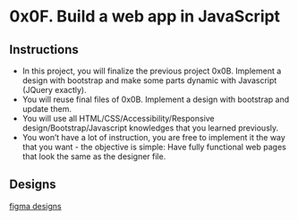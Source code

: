 # 0x0F. Build a web app in JavaScript

## Instructions
- In this project, you will finalize the previous project 0x0B. Implement a design with bootstrap and make some parts dynamic with Javascript (JQuery exactly).
- You will reuse final files of 0x0B. Implement a design with bootstrap and update them.
- You will use all HTML/CSS/Accessibility/Responsive design/Bootstrap/Javascript knowledges that you learned previously.
- You won’t have a lot of instruction, you are free to implement it the way that you want - the objective is simple: Have fully functional web pages that look the same as the designer file.

## Designs
[figma designs](https://holbertonintranet.s3.amazonaws.com/uploads/medias/2020/3/3c71cc99d2fc1c12a3d3.jpg?X-Amz-Algorithm=AWS4-HMAC-SHA256&X-Amz-Credential=AKIARDDGGGOUWMNL5ANN%2F20200908%2Fus-east-1%2Fs3%2Faws4_request&X-Amz-Date=20200908T065859Z&X-Amz-Expires=86400&X-Amz-SignedHeaders=host&X-Amz-Signature=e2931a80745ae1f2d85c6c3685a63356105b84d0112ab22f953f8fe17c4e381f)
